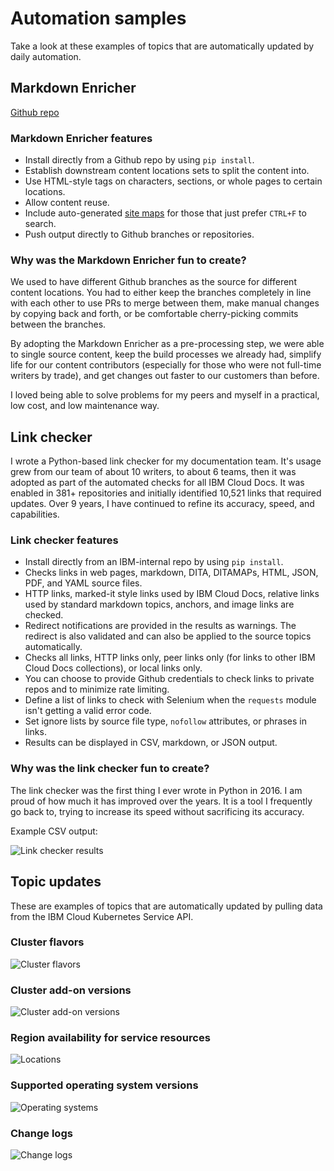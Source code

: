 # Automation samples

Take a look at these examples of topics that are automatically updated by daily automation.


## Markdown Enricher

[Github repo](https://github.com/IBM/md-enricher-for-cicd)

### Markdown Enricher features

- Install directly from a Github repo by using `pip install`.
- Establish downstream content locations sets to split the content into.
- Use HTML-style tags on characters, sections, or whole pages to certain locations.
- Allow content reuse.
- Include auto-generated [site maps](https://cloud.ibm.com/docs/instructlab?topic=instructlab-sitemap&interface=ui) for those that just prefer `CTRL+F` to search.
- Push output directly to Github branches or repositories.


### Why was the Markdown Enricher fun to create?

We used to have different Github branches as the source for different content locations. You had to either keep the branches completely in line with each other to use PRs to merge between them, make manual changes by copying back and forth, or be comfortable cherry-picking commits between the branches. 

By adopting the Markdown Enricher as a pre-processing step, we were able to single source content, keep the build processes we already had, simplify life for our content contributors (especially for those who were not full-time writers by trade), and get changes out faster to our customers than before. 

I loved being able to solve problems for my peers and myself in a practical, low cost, and low maintenance way.



## Link checker

I wrote a Python-based link checker for my documentation team. It's usage grew from our team of about 10 writers, to about 6 teams, then it was adopted as part of the automated checks for all IBM Cloud Docs. It was enabled in 381+ repositories and initially identified 10,521 links that required updates. Over 9 years, I have continued to refine its accuracy, speed, and capabilities.

### Link checker features
- Install directly from an IBM-internal repo by using `pip install`.
- Checks links in web pages, markdown, DITA, DITAMAPs, HTML, JSON, PDF, and YAML source files.
- HTTP links, marked-it style links used by IBM Cloud Docs, relative links used by standard markdown topics, anchors, and image links are checked.
- Redirect notifications are provided in the results as warnings. The redirect is also validated and can also be applied to the source topics automatically. 
- Checks all links, HTTP links only, peer links only (for links to other IBM Cloud Docs collections), or local links only.
- You can choose to provide Github credentials to check links to private repos and to minimize rate limiting.
- Define a list of links to check with Selenium when the `requests` module isn't getting a valid error code.
- Set ignore lists by source file type, `nofollow` attributes, or phrases in links.
- Results can be displayed in CSV, markdown, or JSON output.

### Why was the link checker fun to create?

The link checker was the first thing I ever wrote in Python in 2016. I am proud of how much it has improved over the years. It is a tool I frequently go back to, trying to increase its speed without sacrificing its accuracy.


Example CSV output:

![Link checker results](images/link-checker.png)






## Topic updates

These are examples of topics that are automatically updated by pulling data from the IBM Cloud Kubernetes Service API.

### Cluster flavors

![Cluster flavors](images/cluster-flavors.jpg)

### Cluster add-on versions

![Cluster add-on versions](images/add-on-versions.jpg)

### Region availability for service resources

![Locations](images/locations.png)

### Supported operating system versions

![Operating systems](images/os.jpg)


### Change logs

![Change logs](images/changelogs.jpg)